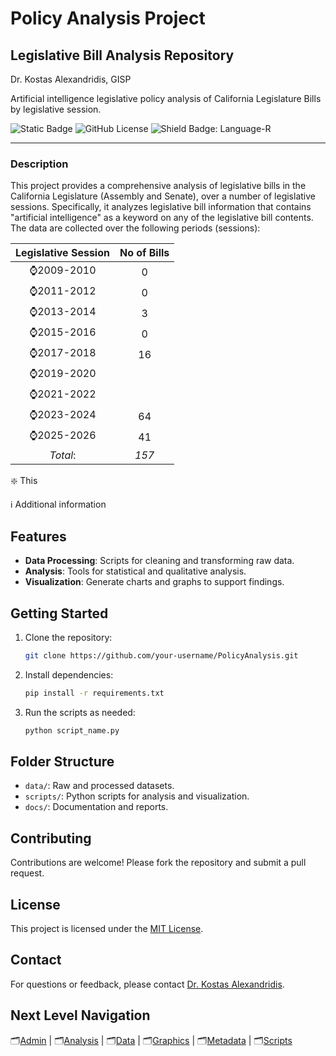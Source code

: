 # Policy Analysis Project
## Legislative Bill Analysis Repository

Dr. Kostas Alexandridis, GISP

Artificial intelligence legislative policy analysis of California Legislature Bills by legislative session.

![Static Badge](https://img.shields.io/badge/Policy%20Analysis-GitHub?style=plastic&logo=github&logoSize=auto&label=GitHub&labelColor=navy) ![GitHub License](https://img.shields.io/github/license/ktalexan/PolicyAnalysis?style=plastic&labelColor=black) ![Shield Badge: Language-R](https://img.shields.io/static/v1?style=plastic&label=language&message=R&logo=R&color=blue&logoColor=blue&labelColor=black)

----

### Description

This project provides a comprehensive analysis of legislative bills in the California Legislature (Assembly and Senate), over a number of legislative sessions. Specifically, it analyzes legislative bill information that contains "artificial intelligence" as a keyword on any of the legislative bill contents. The data are collected over the following periods (sessions):

| Legislative Session | No of Bills |
|:------:|:-------------:|
| :watch:2009-2010 | 0 |
| :watch:2011-2012 | 0 |
| :watch:2013-2014 | 3 |
| :watch:2015-2016 | 0 |
| :watch:2017-2018 | 16 |
| :watch:2019-2020 | |
| :watch:2021-2022 | |
| :watch:2023-2024 | 64 |
| :watch:2025-2026 | 41 |
| *Total*: | *157* |

:sparkle: This

:information_source: Additional information


## Features

- **Data Processing**: Scripts for cleaning and transforming raw data.
- **Analysis**: Tools for statistical and qualitative analysis.
- **Visualization**: Generate charts and graphs to support findings.

## Getting Started

1. Clone the repository:
    ```bash
    git clone https://github.com/your-username/PolicyAnalysis.git
    ```
2. Install dependencies:
    ```bash
    pip install -r requirements.txt
    ```
3. Run the scripts as needed:
    ```bash
    python script_name.py
    ```

## Folder Structure

- `data/`: Raw and processed datasets.
- `scripts/`: Python scripts for analysis and visualization.
- `docs/`: Documentation and reports.

## Contributing

Contributions are welcome! Please fork the repository and submit a pull request.

## License

This project is licensed under the [MIT License](LICENSE).

## Contact

For questions or feedback, please contact [Dr. Kostas Alexandridis](mailto:ktalexan@outlook.com).


## Next Level Navigation

:card_index_dividers:[Admin](./admin/) | :card_index_dividers:[Analysis](./analysis/) | :card_index_dividers:[Data](./data/) | :card_index_dividers:[Graphics](./graphics/) | :card_index_dividers:[Metadata](./metadata/) | :card_index_dividers:[Scripts](./scripts/)
